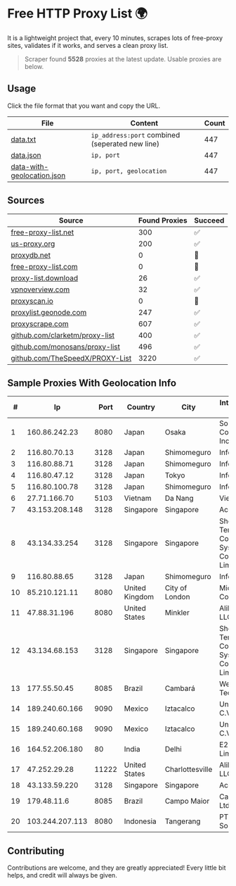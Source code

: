 
# Free HTTP Proxy List 🌍

It is a lightweight project that, every 10 minutes, scrapes lots of free-proxy sites, validates if it works, and serves a clean proxy list.


> Scraper found **5528** proxies at the latest update. Usable proxies are below.

## Usage

Click the file format that you want and copy the URL.


|File|Content|Count|
|----|-------|-----|
|[data.txt](https://raw.githubusercontent.com/themiralay/Proxy-List-World/master/data.txt)|`ip_address:port` combined (seperated new line)|447|
|[data.json](https://raw.githubusercontent.com/themiralay/Proxy-List-World/master/data.json)|`ip, port`|447|
|[data-with-geolocation.json](https://raw.githubusercontent.com/themiralay/Proxy-List-World/master/data-with-geolocation.json)|`ip, port, geolocation`|447|

## Sources

|Source|Found Proxies|Succeed|
|------|-------------|-------|
|[free-proxy-list.net](https://free-proxy-list.net)|300|✅|
|[us-proxy.org](https://www.us-proxy.org)|200|✅|
|[proxydb.net](http://proxydb.net)|0|🚫|
|[free-proxy-list.com](https://free-proxy-list.com/?page=&port=&type%5B%5D=http&type%5B%5D=https&up_time=0&search=Search)|0|🚫|
|[proxy-list.download](https://www.proxy-list.download/HTTP)|26|✅|
|[vpnoverview.com](https://vpnoverview.com/privacy/anonymous-browsing/free-proxy-servers)|32|✅|
|[proxyscan.io](https://www.proxyscan.io)|0|🚫|
|[proxylist.geonode.com](https://proxylist.geonode.com/api/proxy-list?limit=300&page=1&sort_by=lastChecked&sort_type=desc&protocols=http,https)|247|✅|
|[proxyscrape.com](https://api.proxyscrape.com/v2/?request=displayproxies&protocol=http&timeout=10000&country=all&ssl=all&anonymity=all)|607|✅|
|[github.com/clarketm/proxy-list](https://raw.githubusercontent.com/clarketm/proxy-list/master/proxy-list-raw.txt)|400|✅|
|[github.com/monosans/proxy-list](https://raw.githubusercontent.com/monosans/proxy-list/main/proxies/http.txt)|496|✅|
|[github.com/TheSpeedX/PROXY-List](https://raw.githubusercontent.com/TheSpeedX/PROXY-List/master/http.txt)|3220|✅|


## Sample Proxies With Geolocation Info

|#|Ip|Port|Country|City|Internet Service Provider|
|-|--|----|-------|----|-------------------------|
|1|160.86.242.23|8080|Japan|Osaka|Sony Network Communications Inc|
|2|116.80.70.13|3128|Japan|Shimomeguro|InfoSphere|
|3|116.80.88.71|3128|Japan|Shimomeguro|InfoSphere|
|4|116.80.47.12|3128|Japan|Tokyo|InfoSphere|
|5|116.80.100.78|3128|Japan|Shimomeguro|InfoSphere|
|6|27.71.166.70|5103|Vietnam|Da Nang|Viettel Group|
|7|43.153.208.148|3128|Singapore|Singapore|Aceville Pte.ltd|
|8|43.134.33.254|3128|Singapore|Singapore|Shenzhen Tencent Computer Systems Company Limited|
|9|116.80.88.65|3128|Japan|Shimomeguro|InfoSphere|
|10|85.210.121.11|8080|United Kingdom|City of London|Microsoft Corporation|
|11|47.88.31.196|8080|United States|Minkler|Alibaba.com LLC|
|12|43.134.68.153|3128|Singapore|Singapore|Shenzhen Tencent Computer Systems Company Limited|
|13|177.55.50.45|8085|Brazil|Cambará|Webby Tecnologia Ltda|
|14|189.240.60.166|9090|Mexico|Iztacalco|Uninet S.A. de C.V.|
|15|189.240.60.168|9090|Mexico|Iztacalco|Uninet S.A. de C.V.|
|16|164.52.206.180|80|India|Delhi|E2E Networks Limited|
|17|47.252.29.28|11222|United States|Charlottesville|Alibaba.com LLC|
|18|43.133.59.220|3128|Singapore|Singapore|Aceville Pte.ltd|
|19|179.48.11.6|8085|Brazil|Campo Maior|Carnaubanet Ltda|
|20|103.244.207.113|8080|Indonesia|Tangerang|PT. Web Data Solusindo|



## Contributing

Contributions are welcome, and they are greatly appreciated! Every
little bit helps, and credit will always be given.


